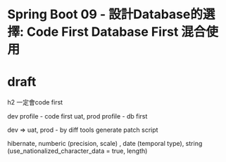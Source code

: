 # Spring Boot 09 - 設計Database的選擇: Code First Database First 混合使用
# draft
h2 一定會code first

dev profile - code first
uat, prod profile - db first

dev => uat, prod - by diff tools generate patch script

hibernate, numberic (precision, scale) , date (temporal type), string (use_nationalized_character_data = true, length)